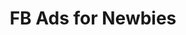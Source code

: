 ---
title: FB Ads for Newbies
permalink: /fbnewbies/
hide: true
redirect_to:
    - https://ez208.isrefer.com/go/FBAN/maryefern/
---
